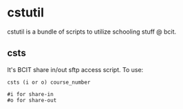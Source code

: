 cstutil
=======
cstutil is a bundle of scripts to utilize schooling stuff @ bcit.

csts
----
It's BCIT share in/out sftp access script. To use:
    
    csts (i or o) course_number
    
    #i for share-in
    #o for share-out
